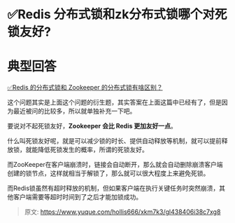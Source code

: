 # ✅Redis 分布式锁和zk分布式锁哪个对死锁友好?

# 典型回答


[✅Redis 的分布式锁和 Zookeeper 的分布式锁有啥区别？](https://www.yuque.com/hollis666/xkm7k3/wa9oz7l84ylazz58)



这个问题其实是上面这个问题的衍生题，其实答案在上面这篇中已经有了，但是因为最近被问的比较多，所以就单独补充一下吧。



要说对不起死锁友好，**Zookeeper 会比 Redis 更加友好一点**。



什么叫死锁友好呢，就是可以减少锁的时长、提供自动释放等机制，就可以提前释放锁，就能降低死锁发生的概率，所谓的死锁友好。



而ZooKeeper在客户端崩溃时，链接会自动断开，那么就会自动删除崩溃客户端创建的锁节点，这样就相当于解锁了，那么就可以很大程度上来避免死锁。



而Redis锁虽然有超时释放的机制，但如果客户端在执行关键任务时突然崩溃，其他客户端需要等超时时间到了之后才能加锁成功。



> 原文: <https://www.yuque.com/hollis666/xkm7k3/gl438406i38c7xg8>